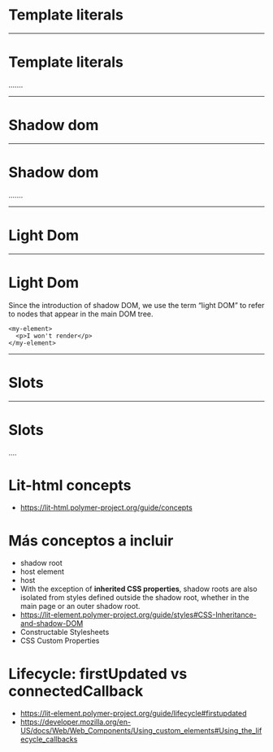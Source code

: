 
# Template literals

-----

# Template literals

.......

-----


# Shadow dom

-----

# Shadow dom

.......

-----

# Light Dom

---

# Light Dom

Since the introduction of shadow DOM, we use the term “light DOM” to refer to nodes that appear in the main DOM tree.

```
<my-element>
  <p>I won't render</p>
</my-element>
```
---

# Slots
---

# Slots
....

# Lit-html concepts

- https://lit-html.polymer-project.org/guide/concepts

# Más conceptos a incluir

- shadow root
- host element
- host
- With the exception of **inherited CSS properties**, shadow roots are also isolated from styles defined outside the shadow root, whether in the main page or an outer shadow root.
- https://lit-element.polymer-project.org/guide/styles#CSS-Inheritance-and-shadow-DOM
- Constructable Stylesheets
- CSS Custom Properties

# Lifecycle: firstUpdated vs connectedCallback

- https://lit-element.polymer-project.org/guide/lifecycle#firstupdated
- https://developer.mozilla.org/en-US/docs/Web/Web_Components/Using_custom_elements#Using_the_lifecycle_callbacks


